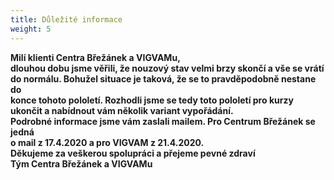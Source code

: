 ```yaml
---
title: Důležité informace
weight: 5
---
```

**Milí klienti Centra Břežánek a VIGVAMu,**\
**dlouhou dobu jsme věřili, že nouzový stav velmi brzy skončí a vše se vrátí**\
**do normálu. Bohužel situace je taková, že se to pravděpodobně nestane do**\
**konce tohoto pololetí. Rozhodli jsme se tedy toto pololetí pro kurzy**\
**ukončit a nabídnout vám několik variant vypořádání.**\
**Podrobné informace jsme vám zaslali mailem. Pro Centrum Břežánek se jedná**\
**o mail z 17.4.2020 a pro VIGVAM z 21.4.2020.**\
**Děkujeme za veškerou spolupráci a přejeme pevné zdraví**\
**Tým Centra Břežánek a VIGVAMu**